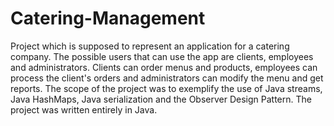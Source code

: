 # Catering-Management
Project which is supposed to represent an application for a catering company. The possible users that can use the
app are clients, employees and administrators. Clients can order menus and products, employees can process
the client's orders and administrators can modify the menu and get reports. The scope of the project was to
exemplify the use of Java streams, Java HashMaps, Java serialization and the Observer Design Pattern. The project
was written entirely in Java.
